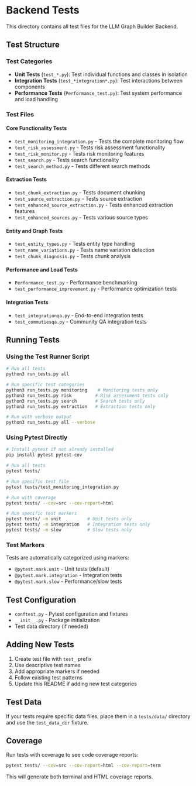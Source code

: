 # Backend Tests

This directory contains all test files for the LLM Graph Builder Backend.

## Test Structure

### Test Categories

- **Unit Tests** (`test_*.py`): Test individual functions and classes in isolation
- **Integration Tests** (`test_*integration*.py`): Test interactions between components
- **Performance Tests** (`Performance_test.py`): Test system performance and load handling

### Test Files

#### Core Functionality Tests
- `test_monitoring_integration.py` - Tests the complete monitoring flow
- `test_risk_assessment.py` - Tests risk assessment functionality
- `test_risk_monitor.py` - Tests risk monitoring features
- `test_search.py` - Tests search functionality
- `test_search_method.py` - Tests different search methods

#### Extraction Tests
- `test_chunk_extraction.py` - Tests document chunking
- `test_source_extraction.py` - Tests source extraction
- `test_enhanced_source_extraction.py` - Tests enhanced extraction features
- `test_enhanced_sources.py` - Tests various source types

#### Entity and Graph Tests
- `test_entity_types.py` - Tests entity type handling
- `test_name_variations.py` - Tests name variation detection
- `test_chunk_diagnosis.py` - Tests chunk analysis

#### Performance and Load Tests
- `Performance_test.py` - Performance benchmarking
- `test_performance_improvement.py` - Performance optimization tests

#### Integration Tests
- `test_integrationqa.py` - End-to-end integration tests
- `test_commutiesqa.py` - Community QA integration tests

## Running Tests

### Using the Test Runner Script

```bash
# Run all tests
python3 run_tests.py all

# Run specific test categories
python3 run_tests.py monitoring    # Monitoring tests only
python3 run_tests.py risk         # Risk assessment tests only
python3 run_tests.py search       # Search tests only
python3 run_tests.py extraction   # Extraction tests only

# Run with verbose output
python3 run_tests.py all --verbose
```

### Using Pytest Directly

```bash
# Install pytest if not already installed
pip install pytest pytest-cov

# Run all tests
pytest tests/

# Run specific test file
pytest tests/test_monitoring_integration.py

# Run with coverage
pytest tests/ --cov=src --cov-report=html

# Run specific test markers
pytest tests/ -m unit          # Unit tests only
pytest tests/ -m integration   # Integration tests only
pytest tests/ -m slow          # Slow tests only
```

### Test Markers

Tests are automatically categorized using markers:

- `@pytest.mark.unit` - Unit tests (default)
- `@pytest.mark.integration` - Integration tests
- `@pytest.mark.slow` - Performance/slow tests

## Test Configuration

- `conftest.py` - Pytest configuration and fixtures
- `__init__.py` - Package initialization
- Test data directory (if needed)

## Adding New Tests

1. Create test file with `test_` prefix
2. Use descriptive test names
3. Add appropriate markers if needed
4. Follow existing test patterns
5. Update this README if adding new test categories

## Test Data

If your tests require specific data files, place them in a `tests/data/` directory and use the `test_data_dir` fixture.

## Coverage

Run tests with coverage to see code coverage reports:

```bash
pytest tests/ --cov=src --cov-report=html --cov-report=term
```

This will generate both terminal and HTML coverage reports.
